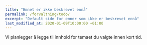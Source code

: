 ```yaml
---
title: "Emnet er ikke beskrevet ennå"
permalink: /forvaltning/todo/
excerpt: "Default side for emner som ikke er beskrevet ennå"
last_modified_at: 2020-01-09T10:00:00 +01:00
---
```


Vi planlegger å legge til innhold for temaet du valgte innen kort tid.
